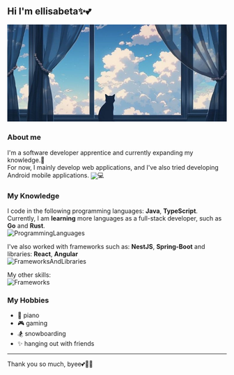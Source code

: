 ## Hi I'm ellisabeta✨💕  
![cover](cover-cat.jpg)

### About me
I'm a software developer apprentice and currently expanding my knowledge.📖  
For now, I mainly develop web applications, and I've also tried developing Android mobile applications. <img src="https://cdn.jsdelivr.net/gh/devicons/devicon/icons/android/android-plain.svg" width="16" style="vertical-align:middle;">💻  
  
### My Knowledge
I code in the following programming languages: **Java**, **TypeScript**. Currently, I am **learning** more languages as a full-stack developer, such as **Go** and **Rust**.  
![ProgrammingLanguages](https://skillicons.dev/icons?i=java,typescript,javascript,go,b&theme=light)  

I've also worked with frameworks such as: **NestJS**, **Spring-Boot** and libraries: **React**, **Angular**  
![FrameworksAndLibraries](https://skillicons.dev/icons?i=nestjs,spring,react,angular,b&theme=light)

My other skills:  
![Frameworks](https://skillicons.dev/icons?i=mongodb,idea,postgres,nodejs,androidstudio,docker,b&theme=light)

### My Hobbies
- 🎹 piano
- 🎮 gaming
- 🏂 snowboarding
- ✨ hanging out with friends
---
Thank you so much, byee💕🫧🧋
